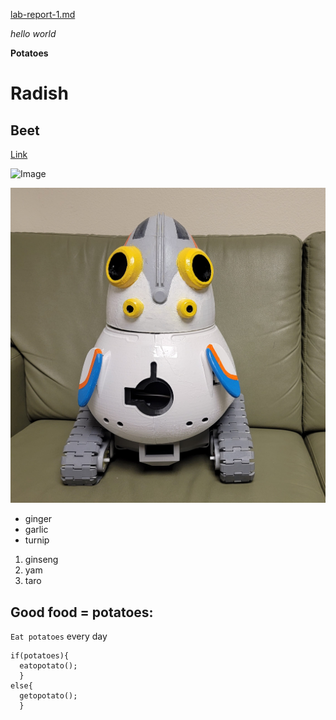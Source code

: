 [lab-report-1.md](lab-report-1-week-2.md)

*hello world*

**Potatoes** 

# Radish

## Beet
  
[Link](https://en.wikipedia.org/wiki/Potato) <br>

![Image](https://i.redd.it/s81s9n51jtz71.jpg)

![Image](13.jpg)

* ginger
* garlic
* turnip

1. ginseng
2. yam
3. taro

Good food = potatoes: 
---

`Eat potatoes` every day

```
if(potatoes){
  eatopotato();
  }
else{
  getopotato();
  }
```
